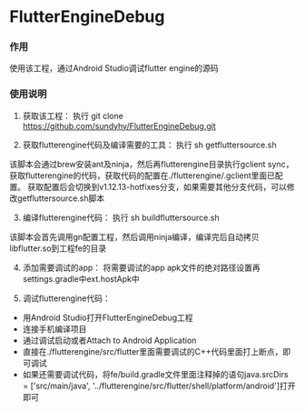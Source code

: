 # FlutterEngineDebug

### 作用
使用该工程，通过Android Studio调试flutter engine的源码

### 使用说明
1. 获取该工程：
		执行 git clone https://github.com/sundyhy/FlutterEngineDebug.git

2. 获取flutterengine代码及编译需要的工具：
		执行 sh getfluttersource.sh

该脚本会通过brew安装ant及ninja，然后再flutterengine目录执行gclient sync，获取flutterengine的代码，获取代码的配置在./flutterengine/.gclient里面已配置。
获取配置后会切换到v1.12.13-hotfixes分支，如果需要其他分支代码，可以修改getfluttersource.sh脚本

3. 编译flutterengine代码：
	执行 sh buildfluttersource.sh

该脚本会首先调用gn配置工程，然后调用ninja编译，编译完后自动拷贝libflutter.so到工程fe的目录

4. 添加需要调试的app：
	将需要调试的app apk文件的绝对路径设置再settings.gradle中ext.hostApk中

5. 调试flutterengine代码：
*	用Android Studio打开FlutterEngineDebug工程
*	连接手机编译项目
*	通过调试启动或者Attach to Android Application
*	直接在./flutterengine/src/flutter里面需要调试的C++代码里面打上断点，即可调试
*	如果还需要调试代码，将fe/build.gradle文件里面注释掉的语句java.srcDirs = ['src/main/java', '../flutterengine/src/flutter/shell/platform/android']打开即可